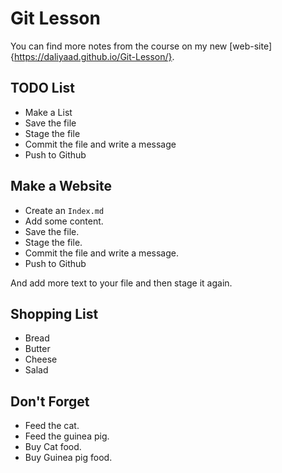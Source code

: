 # Git Lesson

You can find more notes from the course on my new [web-site]{https://daliyaad.github.io/Git-Lesson/}.

## TODO List

* Make a List
* Save  the file 
* Stage the file
* Commit the file and write a message
* Push to Github

## Make a Website

* Create an `Index.md`
* Add some content. 
* Save the file. 
* Stage the file. 
* Commit the file and write a message. 
* Push to Github

And add  more text to your file and then stage it again. 

## Shopping List

* Bread
* Butter
* Cheese
* Salad


## Don't Forget 

* Feed the cat.
* Feed the guinea pig. 
* Buy Cat food. 
* Buy Guinea pig food. 
